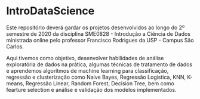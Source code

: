 # IntroDataScience

Este repositório deverá gardar os projetos desenvolvidos ao longo do 2º semestre de 2020 da disciplina SME0828 - Introdução a Ciência de Dados ministrada online pelo professor Francisco Rodrigues da USP - Campus São Carlos.

Aqui tivemos como objetivo, desenvolver habilidades de análise exploratória de dados na prática, algumas técnicas de tratamento de dados e aprendemos algorítmos de machine learning para classificação, regressão e clusterização como Naive Bayes, Regressão Logística, KNN, K-means, Regressão Linear, Random Forest, Decision Tree, bem como fearture selection e análise e validação dos modelos implementados.
